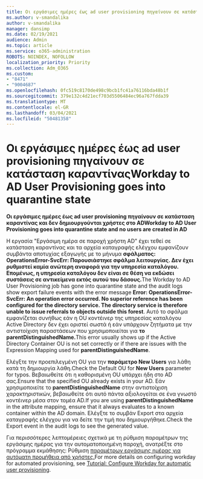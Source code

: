 ```yaml
---
title: Οι εργάσιμες ημέρες έως ad user provisioning πηγαίνουν σε κατάσταση καραντίνας
ms.author: v-smandalika
author: v-smandalika
manager: dansimp
ms.date: 02/19/2021
audience: Admin
ms.topic: article
ms.service: o365-administration
ROBOTS: NOINDEX, NOFOLLOW
localization_priority: Priority
ms.collection: Adm_O365
ms.custom:
- "8471"
- "9004687"
ms.openlocfilehash: 0fc519c8170de498c9bcb1fc41a76116bda48b1f
ms.sourcegitcommit: 379e132c4d21ecf703d5506484ec96a767fdda39
ms.translationtype: MT
ms.contentlocale: el-GR
ms.lasthandoff: 03/04/2021
ms.locfileid: "50481358"
---
```

# <a name="workday-to-ad-user-provisioning-goes-into-quarantine-state"></a><span data-ttu-id="a026a-102">Οι εργάσιμες ημέρες έως ad user provisioning πηγαίνουν σε κατάσταση καραντίνας</span><span class="sxs-lookup"><span data-stu-id="a026a-102">Workday to AD User Provisioning goes into quarantine state</span></span>

<span data-ttu-id="a026a-103">**Οι εργάσιμες ημέρες έως ad user provisioning πηγαίνουν σε κατάσταση καραντίνας και δεν δημιουργούνται χρήστες στο AD**</span><span class="sxs-lookup"><span data-stu-id="a026a-103">**Workday to AD User Provisioning goes into quarantine state and no users are created in AD**</span></span>

<span data-ttu-id="a026a-104">Η εργασία "Εργάσιμη ημέρα σε παροχή χρήστη AD" έχει τεθεί σε κατάσταση καραντίνας και τα αρχεία καταγραφής ελέγχου εμφανίζουν συμβάντα αποτυχίας εξαγωγής με το μήνυμα **σφάλματος: OperationsError-SvcErr: Παρουσιάστηκε σφάλμα λειτουργίας. Δεν έχει ρυθμιστεί καμία ανώτερη αναφορά για την υπηρεσία καταλόγου. Επομένως, η υπηρεσία καταλόγου δεν είναι σε θέση να εκδώσει συστάσεις σε αντικείμενα εκτός αυτού του δάσους.**</span><span class="sxs-lookup"><span data-stu-id="a026a-104">The Workday to AD User Provisioning job has gone into quarantine state and the audit logs show export failure events with the error message **Error: OperationsError-SvcErr: An operation error occurred. No superior reference has been configured for the directory service. The directory service is therefore unable to issue referrals to objects outside this forest**.</span></span> <span data-ttu-id="a026a-105">Αυτό το σφάλμα εμφανίζεται συνήθως εάν η OU κοντέινερ της υπηρεσίας καταλόγου Active Directory δεν έχει οριστεί σωστά ή εάν υπάρχουν ζητήματα με την αντιστοίχιση παραστάσεων που χρησιμοποιείται για **το parentDistinguishedName.**</span><span class="sxs-lookup"><span data-stu-id="a026a-105">This error usually shows up if the Active Directory Container OU is not set correctly or if there are issues with the Expression Mapping used for **parentDistinguishedName**.</span></span>

<span data-ttu-id="a026a-106">Ελέγξτε την προεπιλεγμένη OU για την **παράμετρο New Users** για λάθη κατά τη δημιουργία λάθη.</span><span class="sxs-lookup"><span data-stu-id="a026a-106">Check the Default OU for **New Users** parameter for typos.</span></span> <span data-ttu-id="a026a-107">Βεβαιωθείτε ότι η καθορισμένη OU υπάρχει ήδη στο AD σας.</span><span class="sxs-lookup"><span data-stu-id="a026a-107">Ensure that the specified OU already exists in your AD.</span></span> <span data-ttu-id="a026a-108">Εάν χρησιμοποιείτε το **parentDistinguishedName** στην αντιστοίχιση χαρακτηριστικών, βεβαιωθείτε ότι αυτό πάντα αξιολογείται σε ένα γνωστό κοντέινερ μέσα στον τομέα AD.</span><span class="sxs-lookup"><span data-stu-id="a026a-108">If you are using **parentDistinguishedName** in the attribute mapping, ensure that it always evaluates to a known container within the AD domain.</span></span> <span data-ttu-id="a026a-109">Ελέγξτε το συμβάν Export στα αρχεία καταγραφής ελέγχου για να δείτε την τιμή που δημιουργήθηκε.</span><span class="sxs-lookup"><span data-stu-id="a026a-109">Check the Export event in the audit logs to see the generated value.</span></span>

<span data-ttu-id="a026a-110">Για περισσότερες λεπτομέρειες σχετικά με τη ρύθμιση παραμέτρων της εργάσιμης ημέρας για την αυτοματοποιημένη παροχή, ανατρέξτε στο πρόγραμμα εκμάθησης: Ρύθμιση [παραμέτρων εργάσιμης ημέρας για αυτόματη προμήθεια από χρήστες.](https://docs.microsoft.com/azure/active-directory/saas-apps/workday-inbound-tutorial)</span><span class="sxs-lookup"><span data-stu-id="a026a-110">For more details on configuring workday for automated provisioning, see [Tutorial: Configure Workday for automatic user provisioning](https://docs.microsoft.com/azure/active-directory/saas-apps/workday-inbound-tutorial).</span></span>

